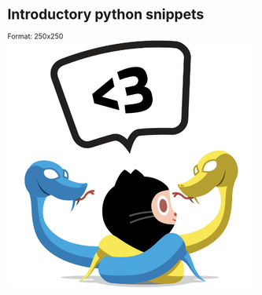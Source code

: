 # Introductory python snippets
Format: 250x250![GitHub Logo](https://github.com/Intel-89/other/blob/master/Octocat_Python.png)
